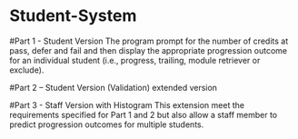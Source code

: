 # Student-System

#Part 1 - Student Version
The program prompt for the number of credits at pass, defer and fail and then display the appropriate progression outcome for an individual student (i.e., progress, trailing, module retriever or exclude).

#Part 2 – Student Version (Validation)
extended version

#Part 3 - Staff Version with Histogram
This extension meet the requirements specified for Part 1 and 2 but also allow a staff member to predict progression outcomes for multiple students.
